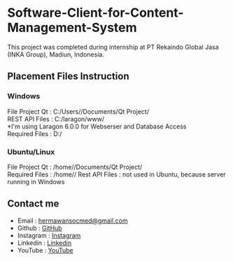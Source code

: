 # Software-Client-for-Content-Management-System
This project was completed during internship at PT Rekaindo Global Jasa (INKA Group), Madiun, Indonesia.

## Placement Files Instruction
### Windows
File Project Qt : C:/Users/<user>/Documents/Qt Project/\
REST API Files : C:/laragon/www/\
*I'm using Laragon 6.0.0 for Webserser and Database Access\
Required Files : D:/
### Ubuntu/Linux
File Project Qt : /home/<user>/Documents/Qt Project/\
Required Files : /home/<user>/
Rest API Files : not used in Ubuntu, because server running in Windows
## Contact me
- Email : hermawansocmed@gmail.com
- Github : [GitHub](https://github.com/hermawandiki)
- Instagram : [Instagram](https://instagram.com/hermawandiki__)
- Linkedin : [Linkedin](https://linkedin.com/in/hermawandiki)
- YouTube : [YouTube](https://youtube.com/@dikihermawann)

